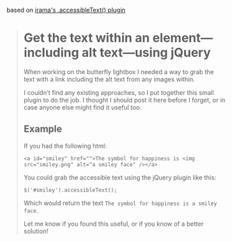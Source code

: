 based on [irama's .accessibleText() plugin](http://irama.org/news/2011/08/20/get-the-text-within-an-elementincluding-alt-textusing-jquery/)

> # Get the text within an element—including alt text—using jQuery
> 
> When working on the butterfly lightbox I needed a way to grab the text with a link including the alt text from any images within.
> 
> I couldn’t find any existing approaches, so I put together this small plugin to do the job. I thought I should post it here before I forget, or in case anyone else might find it useful too.
> 
> ## Example
> 
> If you had the following html:
> 
>     <a id="smiley" href="">The symbol for happiness is <img src="smiley.png" alt="a smiley face" /></a>
> 
> You could grab the accessible text using the jQuery plugin like this:
> 
>     $('#smiley').accessibleText();
> 
> Which would return the text `The symbol for happiness is a smiley face`.
> 
> Let me know if you found this useful, or if you know of a better solution!
